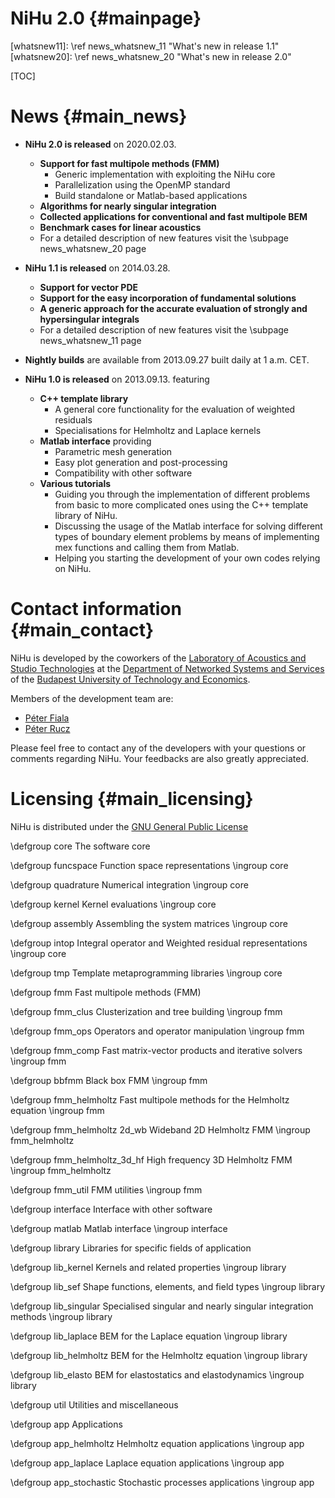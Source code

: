 NiHu 2.0 {#mainpage}
========

[whatsnew11]: \ref news_whatsnew_11 "What's new in release 1.1"
[whatsnew20]: \ref news_whatsnew_20 "What's new in release 2.0"

[TOC]

News {#main_news}
====

- **NiHu 2.0 is released** on 2020.02.03.
	- **Support for fast multipole methods (FMM)**
		- Generic implementation with exploiting the NiHu core
		- Parallelization using the OpenMP standard
		- Build standalone or Matlab-based applications
	- **Algorithms for nearly singular integration**	
	- **Collected applications for conventional and fast multipole BEM**
	- **Benchmark cases for linear acoustics**
	- For a detailed description of new features visit the \subpage news_whatsnew_20 page

- **NiHu 1.1 is released** on 2014.03.28.
	- **Support for vector PDE**
	- **Support for the easy incorporation of fundamental solutions**
	- **A generic approach for the accurate evaluation of strongly and hypersingular integrals**
	- For a detailed description of new features visit the \subpage news_whatsnew_11 page

- **Nightly builds** are available from 2013.09.27 built daily at 1 a.m. CET.

- **NiHu 1.0 is released** on 2013.09.13. featuring
	- **C++ template library**
		- A general core functionality for the evaluation of weighted residuals
		- Specialisations for Helmholtz and Laplace kernels
	- **Matlab interface** providing
		- Parametric mesh generation
		- Easy plot generation and post-processing
		- Compatibility with other software
	- **Various tutorials**
		- Guiding you through the implementation of different problems from basic to more complicated ones using the C++ template library of NiHu.
		- Discussing the usage of the Matlab interface for solving different types of boundary element problems by means of implementing mex functions and calling them from Matlab. 
		- Helping you starting the development of your own codes relying on NiHu.

Contact information {#main_contact}
===================

NiHu is developed by the coworkers of the [Laboratory of Acoustics and Studio Technologies](http://last.hit.bme.hu/) at the [Department of Networked Systems and Services](http://www.hit.bme.hu/) of the [Budapest University of Technology and Economics](http://www.bme.hu/).

Members of the development team are:

- [Péter Fiala](mailto:fiala@hit.bme.hu)
- [Péter Rucz](mailto:rucz@hit.bme.hu)

Please feel free to contact any of the developers with your questions or comments regarding NiHu. Your feedbacks are also greatly appreciated.

Licensing {#main_licensing}
=========

NiHu is distributed under the [GNU General Public License](http://www.gnu.org/licenses/gpl.html)

\defgroup core The software core

\defgroup funcspace Function space representations
\ingroup core

\defgroup quadrature Numerical integration
\ingroup core

\defgroup kernel Kernel evaluations
\ingroup core

\defgroup assembly Assembling the system matrices
\ingroup core

\defgroup intop Integral operator and Weighted residual representations
\ingroup core

\defgroup tmp Template metaprogramming libraries
\ingroup core

\defgroup fmm Fast multipole methods (FMM)

\defgroup fmm_clus Clusterization and tree building
\ingroup fmm

\defgroup fmm_ops Operators and operator manipulation
\ingroup fmm

\defgroup fmm_comp Fast matrix-vector products and iterative solvers
\ingroup fmm

\defgroup bbfmm Black box FMM 
\ingroup fmm

\defgroup fmm_helmholtz Fast multipole methods for the Helmholtz equation
\ingroup fmm

\defgroup fmm_helmholtz 2d_wb Wideband 2D Helmholtz FMM 
\ingroup fmm_helmholtz

\defgroup fmm_helmholtz_3d_hf High frequency 3D Helmholtz FMM
\ingroup fmm_helmholtz

\defgroup fmm_util FMM utilities
\ingroup fmm

\defgroup interface Interface with other software

\defgroup matlab Matlab interface
\ingroup interface

\defgroup library Libraries for specific fields of application

\defgroup lib_kernel Kernels and related properties
\ingroup library

\defgroup lib_sef Shape functions, elements, and field types 
\ingroup library

\defgroup lib_singular Specialised singular and nearly singular integration methods
\ingroup library

\defgroup lib_laplace BEM for the Laplace equation
\ingroup library 

\defgroup lib_helmholtz BEM for the Helmholtz equation
\ingroup library

\defgroup lib_elasto BEM for elastostatics and elastodynamics
\ingroup library

\defgroup util Utilities and miscellaneous

\defgroup app Applications

\defgroup app_helmholtz Helmholtz equation applications
\ingroup app

\defgroup app_laplace Laplace equation applications
\ingroup app

\defgroup app_stochastic Stochastic processes applications
\ingroup app
